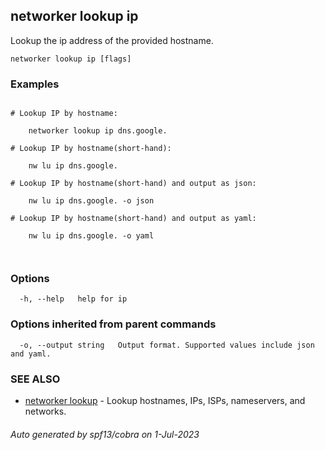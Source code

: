 ## networker lookup ip

Lookup the ip address of the provided hostname.

```
networker lookup ip [flags]
```

### Examples

```

# Lookup IP by hostname:

	networker lookup ip dns.google.

# Lookup IP by hostname(short-hand):

	nw lu ip dns.google.

# Lookup IP by hostname(short-hand) and output as json:

	nw lu ip dns.google. -o json

# Lookup IP by hostname(short-hand) and output as yaml:

	nw lu ip dns.google. -o yaml

	
```

### Options

```
  -h, --help   help for ip
```

### Options inherited from parent commands

```
  -o, --output string   Output format. Supported values include json and yaml.
```

### SEE ALSO

* [networker lookup](networker_lookup.md)	 - Lookup hostnames, IPs, ISPs, nameservers, and networks.

###### Auto generated by spf13/cobra on 1-Jul-2023
